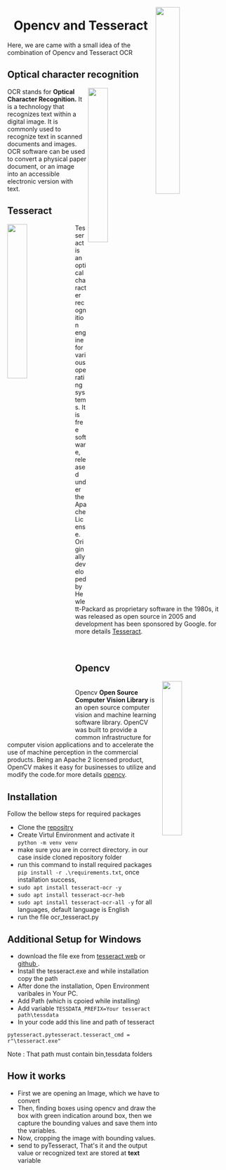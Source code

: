 
<img align="right" width="33%" src="https://vivifyassets.s3.ap-south-1.amazonaws.com/lifeeazy-logo1.png"><h1 align=center fontsize=34>Opencv and Tesseract</h1>
Here, we are came with a small idea of the combination of Opencv and Tesseract OCR


## Optical character recognition ##
<img align="right" width="30%" src="https://vivifyassets.s3.ap-south-1.amazonaws.com/ocr-55-e1661521818617-1024x569.png">
<div text-align="left">OCR stands for <b>Optical Character Recognition.</b> It is a technology that recognizes text within a digital image. It is commonly used to recognize text in scanned documents and images. OCR software can be used to convert a physical paper document, or an image into an accessible electronic version with text.</div>

## Tesseract ##
<img align="left" 
width="30%" src="https://vivifyassets.s3.ap-south-1.amazonaws.com/tesseract-ocr.jpg">


<div text-align= "right">
Tesseract is an optical character recognition engine for various operating systems. It is free software, released under the Apache License. Originally developed by Hewlett-Packard as proprietary software in the 1980s, it was released as open source in 2005 and development has been sponsored by Google. for more details <a href='https://github.com/tesseract-ocr/tesseract'>Tesseract</a>.</div><br>
<br>


## Opencv ## 
<img align='right' width="30%" src="https://vivifyassets.s3.ap-south-1.amazonaws.com/95103cv.png">

<div text-align="left" width="50%"><br>
Opencv <b>Open Source Computer Vision Library</b> is an open source computer vision and machine learning software library. OpenCV was built to provide a common infrastructure for computer vision applications and to accelerate the use of machine perception in the commercial products. Being an Apache 2 licensed product, OpenCV makes it easy for businesses to utilize and modify the code.for more details
<a href='https://docs.opencv.org/4.x/'>opencv</a>.
</div>


## Installation 

Follow the bellow steps for required packages

- Clone the <a href=''>repositry</a> 
- Create Virtul Environment and activate it  
  `python -m venv venv`
- make sure you are in correct directory. in our case inside cloned repository folder 
- run this command to install required packages 
`pip install -r .\requirements.txt`, once installation success,
- `sudo apt install tesseract-ocr -y`
- `sudo apt install tesseract-ocr-heb`
- `sudo apt install tesseract-ocr-all -y` for all languages, default language is English
- run the file ocr_tesseract.py 


## Additional Setup for Windows ##
- download the file exe from <a href='https://tesseract-ocr.github.io/'>tesseract web</a> or <a href='https://github.com/tesseract-ocr/tesseract'>github </a>.
- Install the tesseract.exe and while installation copy the path
- After done the installation, Open Environment varibales in Your PC.
- Add Path (which is cpoied while installing)
- Add variable `TESSDATA_PREFIX=Your tesseract path\tessdata`
- In your code add this line and path of tesseract 

`pytesseract.pytesseract.tesseract_cmd = r"\tesseract.exe"`

Note : That path must contain bin,tessdata folders 



## How it works

- First we are opening an Image, which we have to convert 
- Then, finding boxes using opencv and draw the box with green indication around box, then we capture the bounding values and save them into the variables.
- Now, cropping the image with bounding values.
- send to pyTesseract, That's it and the output value or recognized text are stored at <b>text</b> variable

